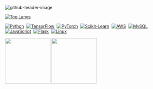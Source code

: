 ![github-header-image](https://github.com/user-attachments/assets/ba0e05be-e833-49d7-ad68-3aafc98e37e7)

<!--
**RobCaamano/RobCaamano** is a ✨ _special_ ✨ repository because its `README.md` (this file) appears on your GitHub profile.

Here are some ideas to get you started:

- 🔭 I’m currently working on ...
- 🌱 I’m currently learning ...
- 👯 I’m looking to collaborate on ...
- 🤔 I’m looking for help with ...
- 💬 Ask me about ...
- 📫 How to reach me: ...
- 😄 Pronouns: ...
- ⚡ Fun fact: ...
-->

[![Top Langs](https://github-readme-stats.vercel.app/api/top-langs/?username=robcaamano&exclude_repo=MLP-vs-CNN-Federal-Reserve-Economic-Data,ResNet50-CNN-Visualization-and-Transfer-Learning&title_color=FFFFFF&bg_color=259890&text_color=FFFFFF)](https://github.com/anuraghazra/github-readme-stats)

<a href="https://www.python.org/" target="_blank"><img src="https://skillicons.dev/icons?i=py" alt="Python"></a>&nbsp;&nbsp;<a href="https://www.tensorflow.org/" target="_blank"><img src="https://skillicons.dev/icons?i=tensorflow" alt="TensorFlow"></a>&nbsp;&nbsp;<a href="https://pytorch.org/" target="_blank"><img src="https://skillicons.dev/icons?i=pytorch" alt="PyTorch"></a>&nbsp;&nbsp;<a href="https://scikit-learn.org/" target="_blank"><img src="https://skillicons.dev/icons?i=sklearn" alt="Scikit-Learn"></a>&nbsp;&nbsp;<a href="https://aws.amazon.com/" target="_blank"><img src="https://skillicons.dev/icons?i=aws" alt="AWS"></a>&nbsp;&nbsp;<a href="https://www.mysql.com/" target="_blank"><img src="https://skillicons.dev/icons?i=mysql" alt="MySQL"></a>&nbsp;&nbsp;<a href="https://www.javascript.com/" target="_blank"><img src="https://skillicons.dev/icons?i=js" alt="JavaScript"></a>&nbsp;&nbsp;<a href="https://flask.palletsprojects.com/" target="_blank"><img src="https://skillicons.dev/icons?i=flask" alt="Flask"></a>&nbsp;&nbsp;<a href="https://www.linux.org/" target="_blank"><img src="https://skillicons.dev/icons?i=linux" alt="Linux"></a>

<a href="https://github.com/user-attachments/files/16488801/Roberto.Caamano.Resume.pdf">
  <img src="https://github.com/user-attachments/assets/eb73476e-b6b1-4f50-8e1a-d10fa4e6a216" width="150">
</a>

<a href="https://www.linkedin.com/in/robcaamano/">
  <img src="https://github.com/user-attachments/assets/28b41ff3-d552-44c6-8fe4-a0e980c41407" width="150">
</a>
